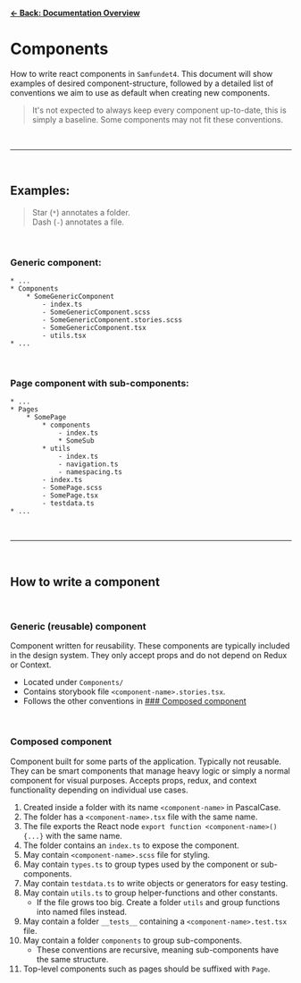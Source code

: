 [**&larr; Back: Documentation Overview**](../../../README.md#documentation-overview)

# Components

How to write react components in `Samfundet4`.
This document will show examples of desired component-structure, followed by a detailed list of conventions we aim to use as default when creating new components.

> It's not expected to always keep every component up-to-date, this is simply a baseline. Some components may not fit these conventions.

<br>
<hr>
<br>

## Examples:

> Star (`*`) annotates a folder.  
> Dash (`-`) annotates a file.

<br>

### Generic component:

```
* ...
* Components
    * SomeGenericComponent
        - index.ts
        - SomeGenericComponent.scss
        - SomeGenericComponent.stories.scss
        - SomeGenericComponent.tsx
        - utils.tsx
* ...
```

<br>

### Page component with sub-components:

```
* ...
* Pages
    * SomePage
        * components
            - index.ts
            * SomeSub
        * utils
            - index.ts
            - navigation.ts
            - namespacing.ts
        - index.ts
        - SomePage.scss
        - SomePage.tsx
        - testdata.ts
* ...
```

<br>
<hr>
<br>

## How to write a component

<br>

### Generic (reusable) component

Component written for reusability. These components are typically included in the design system. They only accept props and do not depend on Redux or Context.

- Located under `Components/`
- Contains storybook file `<component-name>.stories.tsx`.
- Follows the other conventions in [### Composed component](#composed-component)

<br>

### Composed component

Component built for some parts of the application. Typically not reusable. They can be smart components that manage heavy logic or simply a normal component for visual purposes. Accepts props, redux, and context functionality depending on individual use cases.

1. Created inside a folder with its name `<component-name>` in PascalCase.
2. The folder has a `<component-name>.tsx` file with the same name.
3. The file exports the React node `export function <component-name>() {...}` with the same name.
4. The folder contains an `index.ts` to expose the component.
5. May contain `<component-name>.scss` file for styling.
6. May contain `types.ts` to group types used by the component or sub-components.
7. May contain `testdata.ts` to write objects or generators for easy testing.
8. May contain `utils.ts` to group helper-functions and other constants.
   - If the file grows too big. Create a folder `utils` and group functions into named files instead.
9. May contain a folder `__tests__` containing a `<component-name>.test.tsx` file.
10. May contain a folder `components` to group sub-components.
    - These conventions are recursive, meaning sub-components have the same structure.
11. Top-level components such as pages should be suffixed with `Page`.
